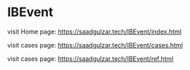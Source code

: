 # IBEvent

visit Home page: https://saadgulzar.tech/IBEvent/index.html

visit cases page: https://saadgulzar.tech/IBEvent/cases.html

visit cases page: https://saadgulzar.tech/IBEvent/ref.html
